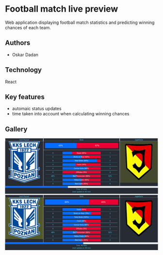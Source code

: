 # Football match live preview

Web application displaying football match statistics and predicting winning chances of each team.

## Authors

- Oskar Dadan
  
## Technology

React

## Key features

- automaic status updates
- time taken into account when calculating winning chances 

## Gallery

<img src="readme-images/s1.png">
<img src="readme-images/s2.png">
